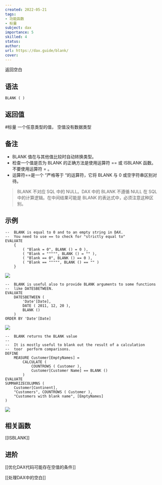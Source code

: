 ```yaml
---
created: 2022-05-21
tags: 
- 功能函数 
- 标量
subject: dax
importance: 5
skilled: 4
status:
author:
url: https://dax.guide/blank/
cover: 
---
```


返回空白

## 语法

```DAX
BLANK ( )
```

## 返回值

#标量 一个任意类型的值， 空值没有数据类型

## 备注

-   BLANK 值在与其他值比较时自动转换类型。
-   检查一个值是否为 BLANK 的正确方法是使用运算符 == 或 ISBLANK 函数。不要使用运算符 = 。
-   运算符==是一个 “严格等于 “的运算符，它将 BLANK 与 0 或空字符串区别对待。

> BLANK 不对应 SQL 中的 NULL。DAX 中的 BLANK 不遵循 NULL 在 SQL 中的计算逻辑。在中间结果可能是 BLANK 的表达式中，必须注意这种区别。

## 示例

```DAX
--  BLANK is equal to 0 and to an empty string in DAX.
--  You need to use == to check for "strictly equal to"
EVALUATE
    {
        ( "Blank = 0", BLANK () = 0 ),
        ( "Blank = """"", BLANK () = "" ),
        ( "Blank == 0", BLANK () == 0 ),
        ( "Blank == """"", BLANK () == "" )
    }
```

![](https://s2.loli.net/2022/05/21/3fgU6xb7BeQa9Vc.png)


```DAX
--  BLANK is useful also to provide BLANK arguments to some functions
--  like DATESBETWEEN.
EVALUATE
    DATESBETWEEN (
        'Date'[Date],
        DATE ( 2011, 12, 20 ),
        BLANK ()
    )
ORDER BY 'Date'[Date]
```

![](https://s2.loli.net/2022/05/21/hWOHAwXpfa8guRn.png)



```DAX
--  BLANK returns the BLANK value
--
--  It is mostly useful to blank out the result of a calculation
--  toor  perform comparisons.
DEFINE
    MEASURE Customer[EmptyNames] =
        CALCULATE (
            COUNTROWS ( Customer ),
            Customer[Customer Name] == BLANK ()
        )
EVALUATE
SUMMARIZECOLUMNS (
    Customer[Continent],
    "Customers", COUNTROWS ( Customer ),
    "Customers with blank name", [EmptyNames]
)
```

![](https://s2.loli.net/2022/05/21/p47gPHz8rKeVEob.png)


## 相关函数

[[ISBLANK]]

## 进阶

[[优化DAX代码可能存在空值的条件]]

[[处理DAX中的空白]]
